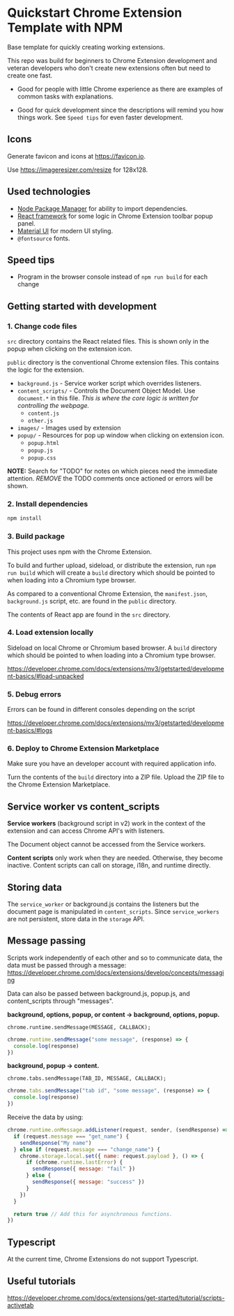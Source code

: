# Quickstart Chrome Extension Template with NPM

Base template for quickly creating working extensions.

This repo was build for beginners to Chrome Extension development and veteran
developers who don't create new extensions often but need to create one fast.

- Good for people with little Chrome experience as there are examples
  of common tasks with explanations.

- Good for quick development since the descriptions will remind you how things
  work. See `Speed tips` for even faster development.

## Icons

Generate favicon and icons at https://favicon.io.

Use https://imageresizer.com/resize for 128x128.

## Used technologies

- [Node Package Manager](https://www.npmjs.com) for ability to import
  dependencies.
- [React framework](https://react.dev) for some logic in Chrome Extension
  toolbar popup panel.
- [Material UI](https://mui.com) for modern UI styling.
- `@fontsource` fonts.

## Speed tips

- Program in the browser console instead of `npm run build` for each change

## Getting started with development

### 1. Change code files

`src` directory contains the React related files. This is shown only in the
popup when clicking on the extension icon.

`public` directory is the conventional Chrome extension files. This contains
the logic for the extension.

- `background.js` - Service worker script which overrides listeners.
- `content_scripts/` - Controls the Document Object Model. Use `document.*` in
  this file. _This is where the core logic is written for controlling the webpage._
  - `content.js`
  - `other.js`
- `images/` - Images used by extension
- `popup/` - Resources for pop up window when clicking on extension icon.
  - `popup.html`
  - `popup.js`
  - `popup.css`

**NOTE:** Search for "TODO" for notes on which pieces need the immediate
attention. _REMOVE_ the TODO comments once actioned or errors will be shown.

### 2. Install dependencies

```bash
npm install
```

### 3. Build package

This project uses npm with the Chrome Extension.

To build and further upload, sideload, or distribute the extension, run
`npm run build` which will create a `build` directory which should be pointed
to when loading into a Chromium type browser.

As compared to a conventional Chrome Extension, the `manifest.json`,
`background.js` script, etc. are found in the `public` directory.

The contents of React app are found in the `src` directory.

### 4. Load extension locally

Sideload on local Chrome or Chromium based browser. A `build` directory which
should be pointed to when loading into a Chromium type browser.

https://developer.chrome.com/docs/extensions/mv3/getstarted/development-basics/#load-unpacked

### 5. Debug errors

Errors can be found in different consoles depending on the script

https://developer.chrome.com/docs/extensions/mv3/getstarted/development-basics/#logs

### 6. Deploy to Chrome Extension Marketplace

Make sure you have an developer account with required application info.

Turn the contents of the `build` directory into a ZIP file. Upload the ZIP
file to the Chrome Extension Marketplace.

## Service worker vs content_scripts

**Service workers** (background script in v2) work in the context of the
extension and can access Chrome API's with listeners.

The Document object cannot be accessed from the Service workers.

**Content scripts** only work when they are needed. Otherwise, they become
inactive. Content scripts can call on storage, i18n, and runtime directly.

## Storing data

The `service_worker` or background.js contains the listeners but the document
page is manipulated in `content_scripts`. Since `service_workers` are not
persistent, store data in the `storage` API.

## Message passing

Scripts work independently of each other and so to communicate data, the data
must be passed through a message:
https://developer.chrome.com/docs/extensions/develop/concepts/messaging

Data can also be passed between background.js, popup.js, and content_scripts
through "messages".

**background, options, popup, or content -> background, options, popup.**

`chrome.runtime.sendMessage(MESSAGE, CALLBACK);`

```js
chrome.runtime.sendMessage("some message", (response) => {
  console.log(response)
})
```

**background, popup -> content.**

`chrome.tabs.sendMessage(TAB_ID, MESSAGE, CALLBACK);`

```js
chrome.tabs.sendMessage("tab id", "some message", (response) => {
  console.log(response)
})
```

Receive the data by using:

```js
chrome.runtime.onMessage.addListener(request, sender, (sendResponse) => {
  if (request.message === "get_name") {
    sendResponse("My name")
  } else if (request.message === "change_name") {
    chrome.storage.local.set({ name: request.payload }, () => {
      if (chrome.runtime.lastError) {
        sendResponse({ message: "fail" })
      } else {
        sendResponse({ message: "success" })
      }
    })
  }

  return true // Add this for asynchronous functions.
})
```

## Typescript

At the current time, Chrome Extensions do not support Typescript.

## Useful tutorials

https://developer.chrome.com/docs/extensions/get-started/tutorial/scripts-activetab
